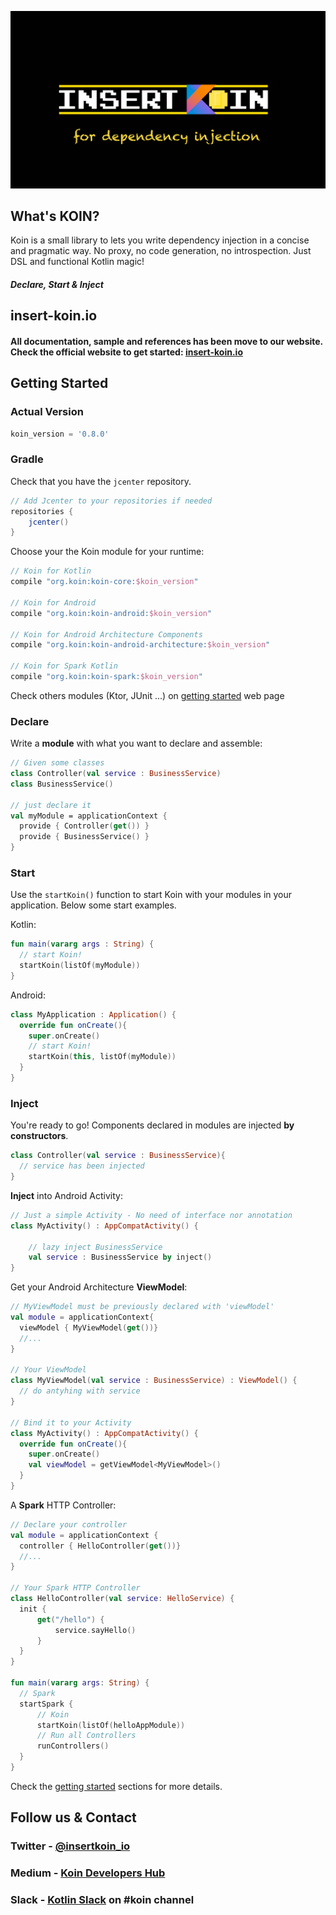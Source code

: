 ![logo](./img/insert_koin.png)

## What's KOIN?

Koin is a small library to lets you write dependency injection in a concise and pragmatic way. No proxy, no code generation, no introspection. Just DSL and functional Kotlin magic!

#### *Declare, Start & Inject*


## insert-koin.io

#### All documentation, sample and references has been move to our website. Check the official website to get started: [insert-koin.io](https://insert-koin.io)


## Getting Started

### Actual Version

```gradle
koin_version = '0.8.0'
```

### Gradle
Check that you have the `jcenter` repository. 

```gradle
// Add Jcenter to your repositories if needed
repositories {
	jcenter()    
}
```

Choose your the Koin module for your runtime:

```gradle
// Koin for Kotlin
compile "org.koin:koin-core:$koin_version"

// Koin for Android
compile "org.koin:koin-android:$koin_version"

// Koin for Android Architecture Components
compile "org.koin:koin-android-architecture:$koin_version"

// Koin for Spark Kotlin
compile "org.koin:koin-spark:$koin_version"
```

Check others modules (Ktor, JUnit ...) on [getting started](https://insert-koin.io/1.0/getting-started/introduction/) web page

### Declare

Write a **module** with what you want to declare and assemble:

```kotlin
// Given some classes 
class Controller(val service : BusinessService) 
class BusinessService() 

// just declare it 
val myModule = applicationContext { 
  provide { Controller(get()) } 
  provide { BusinessService() } 
} 
```

### Start

Use the `startKoin()` function to start Koin with your modules in your application. Below some start examples.

Kotlin:

```kotlin
fun main(vararg args : String) { 
  // start Koin!
  startKoin(listOf(myModule))
} 
```

Android:

```kotlin
class MyApplication : Application() {
  override fun onCreate(){
    super.onCreate()
    // start Koin!
    startKoin(this, listOf(myModule))
  } 
} 
```


### Inject

You're ready to go! Components declared in modules are injected **by constructors**.

```kotlin
class Controller(val service : BusinessService){ 
  // service has been injected 
} 
```

**Inject** into Android Activity:

```kotlin
// Just a simple Activity - No need of interface nor annotation 
class MyActivity() : AppCompatActivity() {

    // lazy inject BusinessService
    val service : BusinessService by inject()
}
```

Get your Android Architecture **ViewModel**:

```kotlin
// MyViewModel must be previously declared with 'viewModel'
val module = applicationContext{
  viewModel { MyViewModel(get())}
  //...
}

// Your ViewModel
class MyViewModel(val service : BusinessService) : ViewModel() {
  // do antyhing with service
}

// Bind it to your Activity
class MyActivity() : AppCompatActivity() {
  override fun onCreate(){
    super.onCreate()
    val viewModel = getViewModel<MyViewModel>()
  }
}
```

A **Spark** HTTP Controller:

```kotlin
// Declare your controller
val module = applicationContext {
  controller { HelloController(get())}
  //...
}

// Your Spark HTTP Controller
class HelloController(val service: HelloService) {
  init {
      get("/hello") {
          service.sayHello()
      }
  }
}

fun main(vararg args: String) {
  // Spark
  startSpark {
      // Koin
      startKoin(listOf(helloAppModule))
      // Run all Controllers
      runControllers()
  }
}
```

Check the [getting started](https://insert-koin.io) sections for more details.

## Follow us & Contact

### Twitter - [@insertkoin_io](https://twitter.com/insertkoin_io)

### Medium - [Koin Developers Hub](https://medium.com/koin-developers)

### Slack - [Kotlin Slack](https://kotlinlang.org/community/) on **#koin** channel




